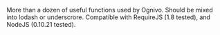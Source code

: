 More than a dozen of useful functions used by Ognivo.
Should be mixed into lodash or underscrore.
Compatible with RequireJS (1.8 tested), and NodeJS (0.10.21 tested).
